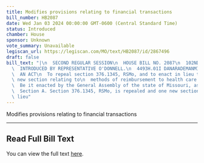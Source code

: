 ```yaml
---
title: Modifies provisions relating to financial transactions
bill_number: HB2087
date: Wed Jan 03 2024 00:00:00 GMT-0600 (Central Standard Time)
status: Introduced
chamber: House
sponsor: Unknown
vote_summary: Unavailable
legiscan_url: https://legiscan.com/MO/text/HB2087/id/2867496
draft: false
bill_text: "|\n  SECOND REGULAR SESSION\n  HOUSE BILL NO. 2087\n  102ND GENERAL ASSEMBLY\n\
  \  INTRODUCED BY REPRESENTATIVE O'DONNELL.\n  4493H.01I DANARADEMANMILLER,ChiefClerk\n\
  \  AN ACT\n  To repeal section 376.1345, RSMo, and to enact in lieu thereof one\
  \ new section relating to\n  methods of reimbursement to health care providers.\n\
  \  Be it enacted by the General Assembly of the state of Missouri, as follows:\n\
  \  Section A. Section 376.1345, RSMo, is repealed and one new section enacted in\
  \ lieu"
---
```

Modifies provisions relating to financial transactions

---

## Read Full Bill Text

You can view the full text [here](https://legiscan.com/MO/text/HB2087/id/2867496).
